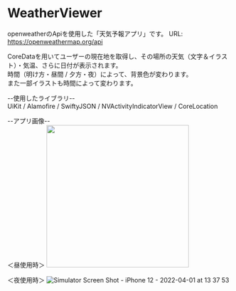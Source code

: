 # WeatherViewer
openweatherのApiを使用した「天気予報アプリ」です。
URL: https://openweathermap.org/api
  
CoreDataを用いてユーザーの現在地を取得し、その場所の天気（文字＆イラスト）・気温、さらに日付が表示されます。   
時間（明け方・昼間 / 夕方・夜）によって、背景色が変わります。   
また一部イラストも時間によって変わります。

--使用したライブラリ--   
UiKit / Alamofire / SwiftyJSON / NVActivityIndicatorView / CoreLocation

--アプリ画像--  
＜昼使用時＞
<img src="https://user-images.githubusercontent.com/94460967/161196727-ae8e0236-0402-4629-b789-d225ba451d69.png" width="320px">

＜夜使用時＞
![Simulator Screen Shot - iPhone 12 - 2022-04-01 at 13 37 53](https://user-images.githubusercontent.com/94460967/161196834-b7d343bc-2267-4696-82b6-7c2f9ce70fd6.png)

